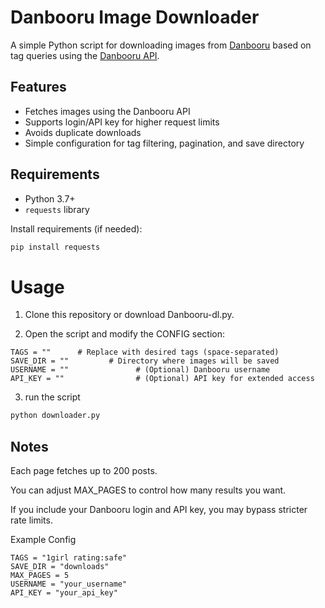 # Danbooru Image Downloader

A simple Python script for downloading images from [Danbooru](https://danbooru.donmai.us) based on tag queries using the [Danbooru API](https://danbooru.donmai.us/wiki_pages/help:api).

## Features

- Fetches images using the Danbooru API
- Supports login/API key for higher request limits
- Avoids duplicate downloads
- Simple configuration for tag filtering, pagination, and save directory

## Requirements

- Python 3.7+
- `requests` library

Install requirements (if needed):

```bash
pip install requests
```

# Usage
1. Clone this repository or download Danbooru-dl.py.

2. Open the script and modify the CONFIG section:
```
TAGS = ""      # Replace with desired tags (space-separated)
SAVE_DIR = ""         # Directory where images will be saved
USERNAME = ""               # (Optional) Danbooru username
API_KEY = ""                # (Optional) API key for extended access
```

3. run the script
```bash
python downloader.py
```

## Notes
Each page fetches up to 200 posts.

You can adjust MAX_PAGES to control how many results you want.

If you include your Danbooru login and API key, you may bypass stricter rate limits.

Example Config
```
TAGS = "1girl rating:safe"
SAVE_DIR = "downloads"
MAX_PAGES = 5
USERNAME = "your_username"
API_KEY = "your_api_key"
```
